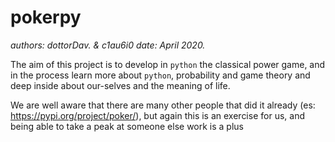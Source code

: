 # pokerpy

*authors: dottorDav. & c1au6i0*
*date: April 2020.*

The aim of this project is to develop in `python` the classical power game, and in the process learn more about `python`,
probability and game theory and deep inside about our-selves and the meaning of life.

We are well aware that there are many other people that did it already (es: https://pypi.org/project/poker/), but again this is an exercise for us, and being able to take a peak at someone else work is a plus

